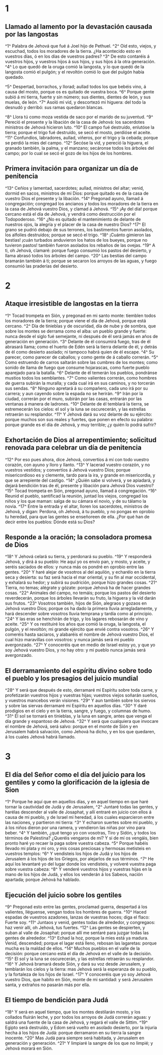 # 1 
## Llamado al lamento por la devastación causada por las langostas
^1^ Palabra de Jehová que fué á Joel hijo de Pethuel. ^2^ Oid esto, viejos, y escuchad, todos los moradores de la tierra. ¿Ha acontecido esto en vuestros días, ó en los días de vuestros padres? ^3^ De esto contaréis á vuestros hijos, y vuestros hijos á sus hijos, y sus hijos á la otra generación. ^4^ Lo que quedó de la oruga comió la langosta, y lo que quedó de la langosta comió el pulgón; y el revoltón comió lo que del pulgón había quedado. 

^5^ Despertad, borrachos, y llorad; aullad todos los que bebéis vino, á causa del mosto, porque os es quitado de vuestra boca. ^6^ Porque gente subió á mi tierra, fuerte y sin número; sus dientes, dientes de león, y sus muelas, de león. ^7^ Asoló mi vid, y descortezó mi higuera: del todo la desnudó y derribó: sus ramas quedaron blancas. 

^8^ Llora tú como moza vestida de saco por el marido de su juventud. ^9^ Pereció el presente y la libación de la casa de Jehová: los sacerdotes ministros de Jehová hicieron luto. ^10^ El campo fué destruído, enlutóse la tierra; porque el trigo fué destruído, se secó el mosto, perdióse el aceite. ^11^ Confundíos, labradores, aullad, viñeros, por el trigo y la cebada; porque se perdió la mies del campo. ^12^ Secóse la vid, y pereció la higuera, el granado también, la palma, y el manzano; secáronse todos los árboles del campo; por lo cual se secó el gozo de los hijos de los hombres. 

## Primera invitación para organizar un día de penitencia
^13^ Ceñíos y lamentad, sacerdotes; aullad, ministros del altar; venid, dormid en sacos, ministros de mi Dios: porque quitado es de la casa de vuestro Dios el presente y la libación. ^14^ Pregonad ayuno, llamad á congregación; congregad los ancianos y todos los moradores de la tierra en la casa de Jehová vuestro Dios, y clamad á Jehová. ^15^ ¡Ay del día! porque cercano está el día de Jehová, y vendrá como destrucción por el Todopoderoso. ^16^ ¿No es quitado el mantenimiento de delante de nuestros ojos, la alegría y el placer de la casa de nuestro Dios? ^17^ El grano se pudrió debajo de sus terrones, los bastimentos fueron asolados, los alfolíes destruídos; porque se secó el trigo. ^18^ ¡Cuánto gimieron las bestias! ¡cuán turbados anduvieron los hatos de los bueyes, porque no tuvieron pastos! también fueron asolados los rebaños de las ovejas. ^19^ A ti, oh Jehová, clamaré: porque fuego consumió los pastos del desierto, y llama abrasó todos los árboles del campo. ^20^ Las bestias del campo bramarán también á ti; porque se secaron los arroyos de las aguas, y fuego consumió las praderías del desierto. 

# 2 
## Ataque irresistible de langostas en la tierra
^1^ Tocad trompeta en Sión, y pregonad en mi santo monte: tiemblen todos los moradores de la tierra; porque viene el día de Jehová, porque está cercano. ^2^ Día de tinieblas y de oscuridad, día de nube y de sombra, que sobre los montes se derrama como el alba: un pueblo grande y fuerte: nunca desde el siglo fué semejante, ni después de él será jamás en años de generación en generación. ^3^ Delante de él consumirá fuego, tras de él abrasará llama; como el huerto de Edén será la tierra delante de él, y detrás de él como desierto asolado; ni tampoco habrá quien de él escape. ^4^ Su parecer, como parecer de caballos; y como gente de á caballo correrán. ^5^ Como estruendo de carros saltarán sobre las cumbres de los montes; como sonido de llama de fuego que consume hojarascas, como fuerte pueblo aparejado para la batalla. ^6^ Delante de él temerán los pueblos, pondránse mustios todos los semblantes. ^7^ Como valientes correrán, como hombres de guerra subirán la muralla; y cada cual irá en sus caminos, y no torcerán sus sendas. ^8^ Ninguno apretará á su compañero, cada uno irá por su carrera; y aun cayendo sobre la espada no se herirán. ^9^ Irán por la ciudad, correrán por el muro, subirán por las casas, entrarán por las ventanas á manera de ladrones. ^10^ Delante de él temblará la tierra, se estremecerán los cielos: el sol y la luna se oscurecerán, y las estrellas retraerán su resplandor. ^11^ Y Jehová dará su voz delante de su ejército: porque muchos son sus reales y fuertes, que ponen en efecto su palabra: porque grande es el día de Jehová, y muy terrible; ¿y quién lo podrá sufrir? 

## Exhortación de Dios al arrepentimiento; solicitud renovada para celebrar un día de penitencia
^12^ Por eso pues ahora, dice Jehová, convertíos á mí con todo vuestro corazón, con ayuno y lloro y llanto. ^13^ Y lacerad vuestro corazón, y no vuestros vestidos; y convertíos á Jehová vuestro Dios; porque misericordioso es y clemente, tardo para la ira, y grande en misericordia, y que se arrepiente del castigo. ^14^ ¿Quién sabe si volverá, y se apiadará, y dejará bendición tras de él, presente y libación para Jehová Dios vuestro? ^15^ Tocad trompeta en Sión, pregonad ayuno, llamad á congregación. ^16^ Reunid el pueblo, santificad la reunión, juntad los viejos, congregad los niños y los que maman: salga de su cámara el novio, y de su tálamo la novia. ^17^ Entre la entrada y el altar, lloren los sacerdotes, ministros de Jehová, y digan: Perdona, oh Jehová, á tu pueblo, y no pongas en oprobio tu heredad, para que las gentes se enseñoreen de ella. ¿Por qué han de decir entre los pueblos: Dónde está su Dios? 

## Responde a la oración; la consoladora promesa de Dios
^18^ Y Jehová celará su tierra, y perdonará su pueblo. ^19^ Y responderá Jehová, y dirá á su pueblo: He aquí yo os envío pan, y mosto, y aceite, y seréis saciados de ellos: y nunca más os pondré en oprobio entre las gentes. ^20^ Y haré alejar de vosotros al del aquilón, y echarélo en la tierra seca y desierta: su faz será hacia el mar oriental, y su fin al mar occidental, y exhalará su hedor; y subirá su pudrición, porque hizo grandes cosas. ^21^ Tierra, no temas; alégrate y gózate: porque Jehová ha de hacer grandes cosas. ^22^ Animales del campo, no temáis; porque los pastos del desierto reverdecerán, porque los árboles llevarán su fruto, la higuera y la vid darán sus frutos. ^23^ Vosotros también, hijos de Sión, alegraos y gozaos en Jehová vuestro Dios; porque os ha dado la primera lluvia arregladamente, y hará descender sobre vosotros lluvia temprana y tardía como al principio. ^24^ Y las eras se henchirán de trigo, y los lagares rebosarán de vino y aceite. ^25^ Y os restituiré los años que comió la oruga, la langosta, el pulgón, y el revoltón; mi grande ejército que envié contra vosotros. ^26^ Y comeréis hasta saciaros, y alabaréis el nombre de Jehová vuestro Dios, el cual hizo maravillas con vosotros: y nunca jamás será mi pueblo avergonzado. ^27^ Y conoceréis que en medio de Israel estoy yo, y que yo soy Jehová vuestro Dios, y no hay otro: y mi pueblo nunca jamás será avergonzado. 

## El derramamiento del espíritu divino sobre todo el pueblo y los presagios del juicio mundial
^28^ Y será que después de esto, derramaré mi Espíritu sobre toda carne, y profetizarán vuestros hijos y vuestras hijas; vuestros viejos soñarán sueños, y vuestros mancebos verán visiones. ^29^ Y aun también sobre los siervos y sobre las siervas derramaré mi Espíritu en aquellos días. ^30^ Y daré prodigios en el cielo y en la tierra, sangre, y fuego, y columnas de humo. ^31^ El sol se tornará en tinieblas, y la luna en sangre, antes que venga el día grande y espantoso de Jehová. ^32^ Y será que cualquiera que invocare el nombre de Jehová, será salvo: porque en el monte de Sión y en Jerusalem habrá salvación, como Jehová ha dicho, y en los que quedaren, á los cuales Jehová habrá llamado. 

# 3 
## El día del Señor como el día del juicio para los gentiles y como la glorificación de la iglesia de Sion
^1^ Porque he aquí que en aquellos días, y en aquel tiempo en que haré tornar la cautividad de Judá y de Jerusalem, ^2^ Juntaré todas las gentes, y harélas descender al valle de Josaphat, y allí entraré en juicio con ellos á causa de mi pueblo, y de Israel mi heredad, á los cuales esparcieron entre las naciones, y partieron mi tierra: ^3^ Y echaron suertes sobre mi pueblo, y á los niños dieron por una ramera, y vendieron las niñas por vino para beber. ^4^ Y también, ¿qué tengo yo con vosotras, Tiro y Sidón, y todos los términos de Palestina? ¿Queréis vengaros de mí? Y si de mí os vengáis, bien pronto haré yo recaer la paga sobre vuestra cabeza. ^5^ Porque habéis llevado mi plata y mi oro, y mis cosas preciosas y hermosas metisteis en vuestros templos: ^6^ Y vendisteis los hijos de Judá y los hijos de Jerusalem á los hijos de los Griegos, por alejarlos de sus términos. ^7^ He aquí los levantaré yo del lugar donde los vendisteis, y volveré vuestra paga sobre vuestra cabeza: ^8^ Y venderé vuestros hijos y vuestras hijas en la mano de los hijos de Judá, y ellos los venderán á los Sabeos, nación apartada; porque Jehová ha hablado. 

## Ejecución del juicio sobre los gentiles
^9^ Pregonad esto entre las gentes, proclamad guerra, despertad á los valientes, lléguense, vengan todos los hombres de guerra. ^10^ Haced espadas de vuestros azadones, lanzas de vuestras hoces; diga el flaco: Fuerte soy. ^11^ Juntaos y venid, gentes todas de alrededor, y congregaos: haz venir allí, oh Jehová, tus fuertes. ^12^ Las gentes se despierten, y suban al valle de Josaphat: porque allí me sentaré para juzgar todas las gentes de alrededor. ^13^ Echad la hoz, porque la mies está ya madura. Venid, descended; porque el lagar está lleno, rebosan las lagaretas: porque mucha es la maldad de ellos. ^14^ Muchos pueblos en el valle de la decisión: porque cercano está el día de Jehová en el valle de la decisión. ^15^ El sol y la luna se oscurecerán, y las estrellas retraerán su resplandor. ^16^ Y Jehová bramará desde Sión, y dará su voz desde Jerusalem, y temblarán los cielos y la tierra: mas Jehová será la esperanza de su pueblo, y la fortaleza de los hijos de Israel. ^17^ Y conoceréis que yo soy Jehová vuestro Dios, que habito en Sión, monte de mi santidad: y será Jerusalem santa, y extraños no pasarán más por ella.

## El tiempo de bendición para Judá
^18^ Y será en aquel tiempo, que los montes destilarán mosto, y los collados fluirán leche, y por todos los arroyos de Judá correrán aguas: y saldrá una fuente de la casa de Jehová, y regará el valle de Sittim. ^19^ Egipto será destruído, y Edom será vuelto en asolado desierto, por la injuria hecha á los hijos de Judá: porque derramaron en su tierra la sangre inocente. ^20^ Mas Judá para siempre será habitada, y Jerusalem en generación y generación. ^21^ Y limpiaré la sangre de los que no limpié; y Jehová morará en Sión. 